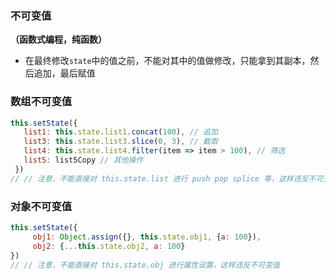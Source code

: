 ### 不可变值

**（函数式编程，纯函数）**

* 在最终修改`state`中的值之前，不能对其中的值做修改，只能拿到其副本，然后追加，最后赋值

### 数组不可变值

```jsx
this.setState({
   list1: this.state.list1.concat(100), // 追加
   list3: this.state.list3.slice(0, 3), // 截取
   list4: this.state.list4.filter(item => item > 100), // 筛选
   list5: list5Copy // 其他操作
 })
// // 注意，不能直接对 this.state.list 进行 push pop splice 等，这样违反不可变值
```

### 对象不可变值

```jsx
this.setState({
     obj1: Object.assign({}, this.state.obj1, {a: 100}),
     obj2: {...this.state.obj2, a: 100}
})
// // 注意，不能直接对 this.state.obj 进行属性设置，这样违反不可变值
```



